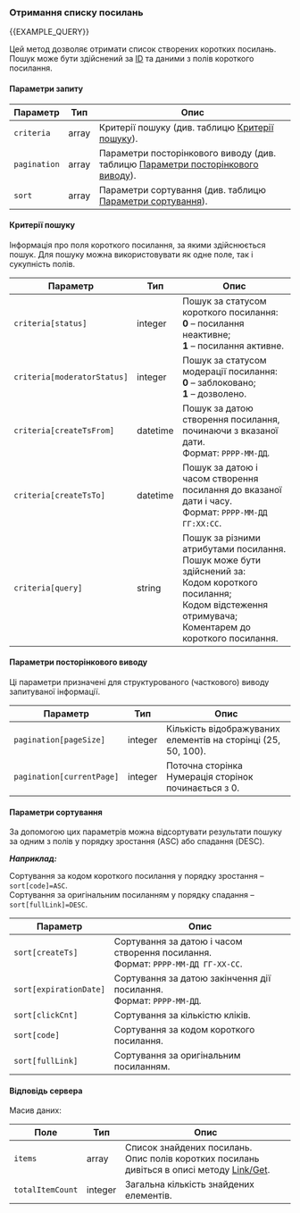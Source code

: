 ### Отримання списку посилань
{{EXAMPLE_QUERY}}

Цей метод дозволяє отримати список створених коротких посилань. Пошук може бути здійснений за [ID](/help/api-docs/other#glossary-id) та даними з полів короткого посилання.
#### Параметри запиту

 Параметр        | Тип     | Опис
-----------------|---------|-----------
`criteria`       | array   | Критерії пошуку (див. таблицю [Критерії пошуку](#list-criteria)).
`pagination`     | array   | Параметри посторінкового виводу (див. таблицю [Параметри посторінкового виводу](#list-pagination)).
`sort`           | array   | Параметри сортування (див. таблицю [Параметри сортування](#list-sort)).

#### <span data-anchor="list-criteria">Критерії пошуку</span>

Інформація про поля короткого посилання, за якими здійснюється пошук. 
Для пошуку можна використовувати як одне поле, так і сукупність полів.

 Параметр                    | Тип     | Опис
-----------------------------|---------|-----------
`criteria[status]`           | integer | Пошук за статусом короткого посилання:<br>**0** – посилання неактивне;<br>**1** – посилання активне. 
`criteria[moderatorStatus]`  | integer | Пошук за статусом модерації посилання:<br>**0** – заблоковано;<br>**1** – дозволено.
`criteria[createTsFrom]`     | datetime | Пошук за датою створення посилання, починаючи з вказаної дати.<br>Формат: `РРРР-ММ-ДД`.
`criteria[createTsTo]`       | datetime | Пошук за датою і часом створення посилання до вказаної дати і часу.<br>Формат: `РРРР-ММ-ДД ГГ:ХХ:СС`.
`criteria[query]`            | string   | Пошук за різними атрибутами посилання.<br>Пошук може бути здійснений за:<br>Кодом короткого посилання;<br>Кодом відстеження отримувача;<br>Коментарем до короткого посилання.

#### <span data-anchor="list-pagination">Параметри посторінкового виводу</span>

Ці параметри призначені для структурованого (часткового) виводу запитуваної інформації.

 Параметр                 | Тип     | Опис
--------------------------|---------|-----------
`pagination[pageSize]`    | integer | Кількість відображуваних елементів на сторінці (25, 50, 100).
`pagination[currentPage]` | integer | Поточна сторінка <br>Нумерація сторінок починається з 0.

#### <span data-anchor="list-sort">Параметри сортування</span>

За допомогою цих параметрів можна відсортувати результати пошуку за одним з полів у порядку зростання (ASC) або спадання (DESC). 

***Наприклад:***
 
Сортування за кодом короткого посилання у порядку зростання – `sort[code]=ASC`.<br>
Сортування за оригінальним посиланням у порядку спадання – `sort[fullLink]=DESC`.

 Параметр              | Опис
-----------------------|-----------
`sort[createTs]`       | Сортування за датою і часом створення посилання.<br>Формат: `РРРР-ММ-ДД ГГ-ХХ-СС`.
`sort[expirationDate]` | Сортування за датою закінчення дії посилання.<br>Формат: `РРРР-ММ-ДД`.
`sort[clickCnt]`       | Сортування за кількістю кліків.
`sort[code]`           | Сортування за кодом короткого посилання.
`sort[fullLink]`       | Сортування за оригінальним посиланням.


#### Відповідь сервера

Масив даних:

 Поле            | Тип     | Опис
-----------------|---------|-----------
`items`          | array   | Список знайдених посилань.<br>Опис полів коротких посилань дивіться в описі методу [Link/Get](/help/api-docs/link#Get).
`totalItemCount` | integer | Загальна кількість знайдених елементів.
